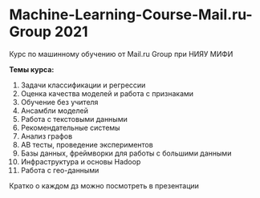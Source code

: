 # Machine-Learning-Course-Mail.ru-Group 2021
Курс по машинному обучению от Mail.ru Group при НИЯУ МИФИ

**Темы курса:**
1. Задачи классификации и регрессии
2. Оценка качества моделей и работа с признаками
3. Обучение без учителя
4. Ансамбли моделей
5. Работа с текстовыми данными
6. Рекомендательные системы
7. Анализ графов
8. АВ тесты, проведение экспериментов
9. Базы данных, фреймворки для работы с большими данными
10. Инфраструктура и основы Hadoop
11. Работа с гео-данными

Кратко о каждом дз можно посмотреть в презентации
